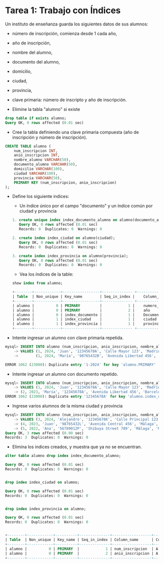 # Tarea 1: Trabajo con Índices

Un instituto de enseñanza guarda los siguientes datos de sus alumnos:

- número de inscripción, comienza desde 1 cada año,
- año de inscripción,
- nombre del alumno,
- documento del alumno,
- domicilio,
- ciudad,
- provincia,
- clave primaria: número de inscripto y año de inscripción.




- Elimine la tabla "alumno" si existe

```sql
drop table if exists alumno;
Query OK, 0 rows affected (0.01 sec)
```

- Cree la tabla definiendo una clave primaria compuesta (año de inscripción y número de inscripción).
```sql
CREATE TABLE alumno (
    num_inscripcion INT,
    anio_inscripcion INT,
    nombre_alumno VARCHAR(50),
    documento_alumno VARCHAR(50),
    domicilio VARCHAR(100),
    ciudad VARCHAR(100),
    provincia VARCHAR(50),
    PRIMARY KEY (num_inscripcion, anio_inscripcion)
);
```

- Define los siguiente indices:

    - Un índice único por el campo "documento" y un índice común por ciudad y provincia

     ```sql
     1. create unique index index_documento_alumno on alumno(documento_alumno);
        Query OK, 0 rows affected (0.01 sec)
        Records: 0  Duplicates: 0  Warnings: 0  

    2. create index index_ciudad on alumno(ciudad);
        Query OK, 0 rows affected (0.01 sec)
        Records: 0  Duplicates: 0  Warnings: 0  

    3. create index index_provincia on alumno(provincia);
        Query OK, 0 rows affected (0.01 sec)
        Records: 0  Duplicates: 0  Warnings: 0
     ```

    - Vea los índices de la table: 

    ```sql
    show index from alumno;

    +--------+------------+-----------------+-------------- +----------------------+-----------+-------------+----------+--------    +------+------------+---------+---------------+---------+------------+
    | Table  | Non_unique | Key_name        | Seq_in_index |    Column_name          | Collation | Cardinality | Sub_part | Packed |   Null | Index_type | Comment | Index_comment | Visible | Expression |
    +--------+------------+-----------------+-------------- +----------------------+-----------+-------------+----------+--------    +------+------------+---------+---------------+---------+------------+
    | alumno |          0 | PRIMARY         |            1 |    numero_de_incription | A         |           0 |     NULL |    NULL |      | BTREE      |         |               | YES     |   NULL       |
    | alumno |          0 | PRIMARY         |            2 |    año                  | A         |           0 |     NULL |    NULL |      | BTREE      |         |               | YES     |   NULL       |
    | alumno |          0 | index_documento |            1 |    Documento_alumno     | A         |           0 |     NULL |   NULL |   YES  | BTREE      |         |               | YES     | NULL       |
    | alumno |          1 | index_ciudad    |            1 |    ciudad               | A         |           0 |     NULL |   NULL |   YES  | BTREE      |         |               | YES     | NULL       |
    | alumno |          1 | index_provincia |            1 |    provincia            | A         |           0 |     NULL |   NULL |   YES  | BTREE      |         |               | YES     | NULL       |
    +--------+------------+-----------------+-------------- +----------------------+-----------+-------------+----------+--------    +------+------------+---------+---------------+---------+------------+
    ```

- Intente ingresar un alumno con clave primaria repetida.

```sql
mysql> INSERT INTO alumno (num_inscripcion, anio_inscripcion, nombre_alumno, documento_alumno, domicilio, ciudad, provincia)
    -> VALUES (1, 2024, 'Juan', '12345678A', 'Calle Mayor 123', 'Madrid', 'Comunidad de Madrid'),
    ->        (1, 2024, 'María', '98765432B', 'Avenida Libertad 456', 'Barcelona', 'Cataluña');

ERROR 1062 (23000): Duplicate entry '1-2024' for key 'alumno.PRIMARY'
```

- Intente ingresar un alumno con documento repetido.

```sql
mysql> INSERT INTO alumno (num_inscripcion, anio_inscripcion, nombre_alumno, documento_alumno, domicilio, ciudad, provincia)
    -> VALUES (1, 2024, 'Juan', '12345678A', 'Calle Mayor 123', 'Madrid', 'Comunidad de Madrid'),
    -> (2, 2023, 'María', '12345678A', 'Avenida Libertad 456', 'Barcelona', 'Cataluña');
ERROR 1062 (23000): Duplicate entry '12345678A' for key 'alumno.index_documento_alumno'
```


- Ingrese varios alumnos de la misma ciudad y provincia

```sql
mysql> INSERT INTO alumno (num_inscripcion, anio_inscripcion, nombre_alumno, documento_alumno, domicilio, ciudad, provincia)
    -> VALUES (3, 2024, 'Alejandro', '12345678K', 'Calle Principal 123', 'Malaga', 'Málaga'),
    -> (4, 2023, 'Juan', '98765432L', 'Avenida Central 456', 'Málaga', 'Málaga'),
    -> (5, 2022, 'Ana', '56789012P', 'Shibuya Street 789', 'Málaga', 'Málaga');
Query OK, 3 rows affected (0.00 sec)
Records: 3  Duplicates: 0  Warnings: 0
```

- Elimina los indices creados, y muestra que ya no se encuentran.
```sql
alter table alumno drop index index_documento_alumno;

Query OK, 0 rows affected (0.01 sec)
Records: 0  Duplicates: 0  Warnings: 0


drop index index_ciudad on alumno;

Query OK, 0 rows affected (0.01 sec)
Records: 0  Duplicates: 0  Warnings: 0


drop index index_provincia on alumno;

Query OK, 0 rows affected (0.01 sec)
Records: 0  Duplicates: 0  Warnings: 0


+--------+------------+----------+--------------+------------------+-----------+-------------+----------+--------+------+------------+---------+---------------+---------+------------+
| Table  | Non_unique | Key_name | Seq_in_index | Column_name      | Collation | Cardinality | Sub_part | Packed | Null | Index_type | Comment | Index_comment | Visible | Expression |
+--------+------------+----------+--------------+------------------+-----------+-------------+----------+--------+------+------------+---------+---------------+---------+------------+
| alumno |          0 | PRIMARY  |            1 | num_inscripcion  | A         |           0 |     NULL |   NULL |      | BTREE      |         |               | YES     | NULL       |
| alumno |          0 | PRIMARY  |            2 | anio_inscripcion | A         |           0 |     NULL |   NULL |      | BTREE      |         |               | YES     | NULL       |
+--------+------------+----------+--------------+------------------+-----------+-------------+----------+--------+------+------------+---------+----
```


